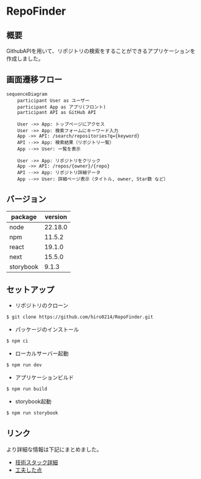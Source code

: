 # RepoFinder

## 概要

GithubAPIを用いて、リポジトリの検索をすることができるアプリケーションを作成しました。

## 画面遷移フロー

```mermaid
sequenceDiagram
    participant User as ユーザー
    participant App as アプリ(フロント)
    participant API as GitHub API

    User ->> App: トップページにアクセス
    User ->> App: 検索フォームにキーワード入力
    App ->> API: /search/repositories?q={keyword}
    API -->> App: 検索結果（リポジトリ一覧）
    App -->> User: 一覧を表示

    User ->> App: リポジトリをクリック
    App ->> API: /repos/{owner}/{repo}
    API -->> App: リポジトリ詳細データ
    App -->> User: 詳細ページ表示（タイトル, owner, Star数 など）
```

## バージョン

| package   | version |
| --------- | ------- |
| node      | 22.18.0 |
| npm       | 11.5.2  |
| react     | 19.1.0  |
| next      | 15.5.0  |
| storybook | 9.1.3   |

## セットアップ

- リポジトリのクローン

```bash
$ git clone https://github.com/hiro0214/RepoFinder.git
```

- パッケージのインストール

```bash
$ npm ci
```

- ローカルサーバー起動

```bash
$ npm run dev
```

- アプリケーションビルド

```bash
$ npm run build
```

- storybook起動

```bash
$ npm run storybook
```

## リンク

より詳細な情報は下記にまとめました。

- [技術スタック詳細](./docs/DETAILS.md)
- [工夫した点](./docs/HIGHLIGHT.md)
